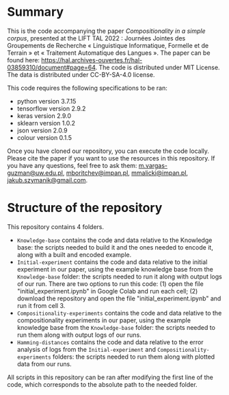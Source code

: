 # Summary

This is the code accompanying the paper _Compositionality in a simple corpus_, presented at the LIFT TAL 2022 : Journées Jointes des Groupements de Recherche « Linguistique Informatique, Formelle et de Terrain » et « Traitement Automatique des Langues ». The paper can be found here: https://hal.archives-ouvertes.fr/hal-03859310/document#page=64. The code is distributed under MIT License. The data is distributed under CC-BY-SA-4.0 license.

This code requires the following specifications to be ran:
- python version 3.7.15
- tensorflow version 2.9.2
- keras version 2.9.0
- sklearn version 1.0.2
- json version 2.0.9
- colour version 0.1.5

Once you have cloned our repository, you can execute the code locally. Please cite the paper if you want to use the resources in this repository. If you have any questions, feel free to ask them: m.vargas-guzman@uw.edu.pl, mboritchev@impan.pl, mmalicki@impan.pl, jakub.szymanik@gmail.com.


# Structure of the repository

This repository contains 4 folders. 
- `Knowledge-base` contains the code and data relative to the Knowledge base: the scripts needed to build it and the ones needed to encode it, along with a built and encoded example.
- `Initial-experiment` contains the code and data relative to the initial experiment in our paper, using the example knowledge base from the `Knowledge-base` folder: the scripts needed to run it along with output logs of our run. There are two options to run this code: (1) open the file "initial_experiment.ipynb" in Google Colab and run each cell; (2) download the repository and open the file "initial_experiment.ipynb" and run it from cell 3.
- `Compositionality-experiments` contains the code and data relative to the compositionality experiments in our paper, using the example knowledge base from the `Knowledge-base` folder: the scripts needed to run them along with output logs of our runs.
- `Hamming-distances` contains the code and data relative to the error analysis of logs from the `Initial-experiment` and `Compositionality-experiments` folders: the scripts needed to run them along with plotted data from our runs.

All scripts in this repository can be ran after modifying the first line of the code, which corresponds to the absolute path to the needed folder. 
